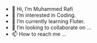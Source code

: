 - 👋 Hi, I’m Muhammed Rafi
- 👀 I’m interested in Coding.
- 🌱 I’m currently learning Fluter.
- 💞️ I’m looking to collaborate on ...
- 📫 How to reach me ...    
                    

<!---
godsday/godsday is a ✨ special ✨ repository because its `README.md` (this file) appears on your GitHub profile.
You can click the Preview link to take a look at your changes.
--->

